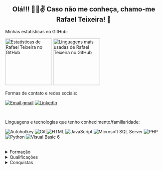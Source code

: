 <h2 align="center">Olá!!! 👋😀✌️ Caso não me conheça, chamo-me Rafael Teixeira! 🤝</h2>

Minhas estatísticas no GitHub:

<div style="display: inline-block">
  <img src="https://github-readme-stats.vercel.app/api?username=rt-oliveira&hide=contribs&show_icons=true&theme=radical&locale=pt-br" alt="Estatísticas de Rafael Teixeira no GitHub" height="150em"/>

  <img src="https://github-readme-stats.vercel.app/api/top-langs/?username=rt-oliveira&layout=compact&locale=pt-br&theme=radical&langs_count=6&card_width=400" alt="Linguagens mais usadas de Rafael Teixeira no GitHub" height="150em"/>
</div>

<br>

Formas de contato e redes sociais:

[![Email gmail](https://img.shields.io/badge/Gmail-D14836?style=for-the-badge&logo=gmail&logoColor=white)](mailto:rto.tinfo@gmail.com)
[![LinkedIn](https://img.shields.io/badge/LinkedIn-0077B5?style=for-the-badge&logo=linkedin&logoColor=white)](https://www.linkedin.com/in/rt-o/)

<br>

Linguagens e tecnologias que tenho conhecimento/familiaridade:

![Autohotkey](https://img.shields.io/badge/Autohotkey-008000?style=for-the-badge&logoColor=white)
![Git](https://img.shields.io/badge/Git-F05032?style=for-the-badge&logo=git&logoColor=white)
![HTML](https://img.shields.io/badge/HTML-239120?style=for-the-badge&logo=html5&logoColor=white)
![JavaScript](https://img.shields.io/badge/JavaScript-323330?style=for-the-badge&logo=javascript&logoColor=F7DF1E)
![Microsoft SQL Server](https://img.shields.io/badge/Microsoft%20SQL%20Server-CC2927?style=for-the-badge&logo=microsoft%20sql%20server&logoColor=white)
![PHP](https://img.shields.io/badge/PHP-777BB4?style=for-the-badge&logo=php&logoColor=white)
![Python](https://img.shields.io/badge/python-3670A0?style=for-the-badge&logo=python&logoColor=ffdd54)
![Visual Basic 6](https://img.shields.io/badge/-Visual%20Basic%206-blue?style=for-the-badge)

<br>

<details>
  <summary>Formação</summary>
  
- Pós-Graduação em Projeto e Gerência de Redes de Computadores, feito na UniCarioca.
  - Conclusão em 2020.
- Bacharelado em Ciência da Computação, feito na Universidade do Estado do Rio de Janeiro.
  - Conclusão em 2019.
  - No Trabalho de Conclusão do Curso foi feito um estudo sobre 2 estruturas de dados avançadas: o Heap Binomial e o Heap de Fibonacci.
- Bacharelado em Ciência da Computação, feito na UniCarioca.
  - Conclusão em 2018.
  - No Trabalho de Conclusão do Curso foi feita uma análise entre 2 CMS (Sistemas de Gerenciamento de Conteúdo), o Joomla e o Wordpress.
- Curso Técnico em Informática, feito no Colégio de Aplicação Professor José de Souza Herdy (CAP Unigranrio).
  - Conclusão em 2013.
</details>

<details>
  <summary>Qualificações</summary>

| Curso                                                  | Onde estudou?     | Ano de conclusão |
|--------------------------------------------------------|-------------------|------------------|
| PHP Course                                             | SoloLearn         | 2021             |
| The Full Stack Web Development Bootcamp 2021           | Udemy             | 2021             |
| Linguagem de Programação C# - Básico                   | Fundação Bradesco | 2019             |
| Git e Github para iniciantes                           | Udemy             | 2019             |
| C++ com STL                                            | UERJ              | 2018             |
| Curso de Extensão em Técnicas Avançadas de Programação | UniCarioca        | 2015             |
</details>

<details>
  <summary>Conquistas</summary>
  
- Participação em competição interna (UERJ, 2017).
  - XI Maratona de Programação UERJ, realizada na XII Semana do IME.
  - Posição final: 3ª Colocação.
</details>
